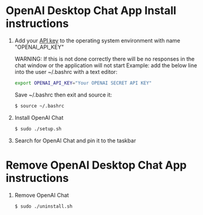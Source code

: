 # OpenAI Desktop Chat App Install instructions

1. Add your [API key](https://beta.openai.com/account/api-keys) to the operating system environment with name "OPENAI_API_KEY" 

   WARNING: If this is not done correctly there will be no responses in the chat window or the application will not start
   Example: add the below line into the user ~/.bashrc with a text editor:
   
   ```bash
   export OPENAI_API_KEY="Your OPENAI SECRET API KEY"
   ```   
   Save ~/.bashrc then exit and source it:
   
   ```bash
   $ source ~/.bashrc
   ```   
   
6. Install OpenAI Chat 

   ```bash
   $ sudo ./setup.sh
   ```
   
7. Search for OpenAI Chat and pin it to the taskbar

# Remove OpenAI Desktop Chat App instructions

1. Remove OpenAI Chat
   ```bash
   $ sudo ./uninstall.sh
   ```
